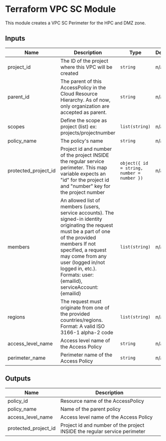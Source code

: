 # Terraform VPC SC Module

This module creates a VPC SC Perimeter for the HPC and DMZ zone. 


<!-- BEGINNING OF PRE-COMMIT-TERRAFORM DOCS HOOK -->
## Inputs

| Name | Description | Type | Default | Required |
|------|-------------|------|---------|:--------:|
| project\_id | The ID of the project where this VPC will be created | `string` | n/a | yes |
| parent\_id | The parent of this AccessPolicy in the Cloud Resource Hierarchy. As of now, only organization are accepted as parent.| `string` | n/a | yes |
| scopes |Define the scope as project (list)  ex: projects/projectnumber | `list(string)` | n/a | no |
| policy\_name | The policy's name | `string` | n/a | yes |
| protected\_project\_id | Project id and number of the project INSIDE the regular service perimeter. This map variable expects an \"id\" for the project id and \"number\" key for the project number | `object({ id = string, number = number })` | n/a | yes |
| members |An allowed list of members (users, service accounts). The signed-in identity originating the request must be a part of one of the provided members If not specified, a request may come from any user (logged in/not logged in, etc.). Formats: user:{emailid}, serviceAccount:{emailid} | `list(string)` | n/a | no |
| regions |The request must originate from one of the provided countries/regions. Format: A valid ISO 3166-1 alpha-2 code | `list(string)` | n/a | yes |
| access\_level\_name |Access level name of the Access Policy | `string` | n/a | yes |
| perimeter\_name | Perimeter name of the Access Policy | `string` | n/a | yes |


## Outputs

| Name | Description |
|------|-------------|
| policy\_id | Resource name of the AccessPolicy |
| policy\_name | Name of the parent policy |
| access\_level\_name |Access level name of the Access Policy |
| protected\_project\_id | Project id and number of the project INSIDE the regular service perimeter|

<!-- END OF PRE-COMMIT-TERRAFORM DOCS HOOK -->